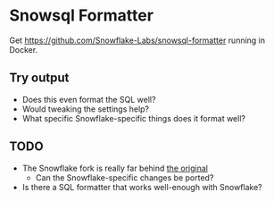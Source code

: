 # Snowsql Formatter

Get https://github.com/Snowflake-Labs/snowsql-formatter running in Docker.

## Try output

* Does this even format the SQL well?
* Would tweaking the settings help?
* What specific Snowflake-specific things does it format well?

## TODO

* The Snowflake fork is really far behind [the original](https://github.com/sql-formatter-org/sql-formatter)
  * Can the Snowflake-specific changes be ported?
* Is there a SQL formatter that works well-enough with Snowflake?

